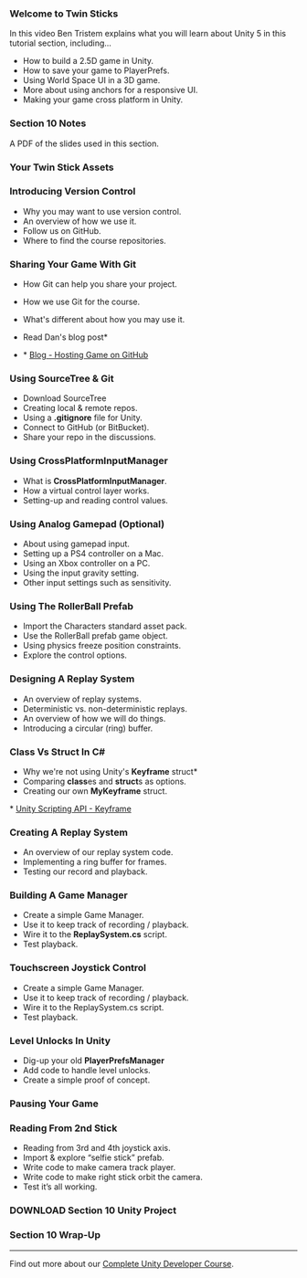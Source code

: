 ### Welcome to Twin Sticks ###

In this video Ben Tristem explains what you will learn about Unity 5 in this
tutorial section, including...

+ How to build a 2.5D game in Unity.
+ How to save your game to PlayerPrefs.
+ Using World Space UI in a 3D game.
+ More about using anchors for a responsive UI.
+ Making your game cross platform in Unity.

### Section 10 Notes ###

A PDF of the slides used in this section.

### Your Twin Stick Assets ###



### Introducing Version Control ###

+ Why you may want to use version control.
+ An overview of how we use it.
+ Follow us on GitHub.
+ Where to find the course repositories.

### Sharing Your Game With Git ###

+ How Git can help you share your project.
+ How we use Git for the course.
+ What's different about how you may use it.
+ Read Dan's blog post*

+ \* [Blog - Hosting Game on GitHub](http://leereilly.net/2012/11/29/hosting-games-on-github.html)

### Using SourceTree & Git ###

+ Download SourceTree
+ Creating local & remote repos.
+ Using a **.gitignore** file for Unity.
+ Connect to GitHub (or BitBucket).
+ Share your repo in the discussions.

### Using CrossPlatformInputManager ###

+ What is **CrossPlatformInputManager**.
+ How a virtual control layer works.
+ Setting-up and reading control values.

### Using Analog Gamepad (Optional) ###

+ About using gamepad input.
+ Setting up a PS4 controller on a Mac.
+ Using an Xbox controller on a PC.
+ Using the input gravity setting.
+ Other input settings such as sensitivity.

### Using The RollerBall Prefab ###

+ Import the Characters standard asset pack.
+ Use the RollerBall prefab game object.
+ Using physics freeze position constraints.
+ Explore the control options.

### Designing A Replay System ###

+ An overview of replay systems.
+ Deterministic vs. non-deterministic replays.
+ An overview of how we will do things.
+ Introducing a circular (ring) buffer.

### Class Vs Struct In C# ###

+ Why we're not using Unity's **Keyframe** struct\*
+ Comparing **class**es and **struct**s as options.
+ Creating our own **MyKeyframe** struct.

\* [Unity Scripting API - Keyframe](http://docs.unity3d.com/ScriptReference/Keyframe.html)

### Creating A Replay System ###

+ An overview of our replay system code.
+ Implementing a ring buffer for frames.
+ Testing our record and playback.

### Building A Game Manager ###

+ Create a simple Game Manager.
+ Use it to keep track of recording / playback.
+ Wire it to the **ReplaySystem.cs** script.
+ Test playback.

### Touchscreen Joystick Control ###

+ Create a simple Game Manager.
+ Use it to keep track of recording / playback.
+ Wire it to the ReplaySystem.cs script.
+ Test playback.

### Level Unlocks In Unity ###

+ Dig-up your old **PlayerPrefsManager**
+ Add code to handle level unlocks.
+ Create a simple proof of concept.

### Pausing Your Game ###



### Reading From 2nd Stick ###

+ Reading from 3rd and 4th joystick axis.
+ Import & explore “selfie stick” prefab.
+ Write code to make camera track player.
+ Write code to make right stick orbit the camera.
+ Test it’s all working.

### DOWNLOAD Section 10 Unity Project ###



### Section 10 Wrap-Up ###

---
Find out more about our [Complete Unity Developer Course](https://www.udemy.com/unitycourse?couponCode=GitHubDiscount).
